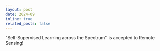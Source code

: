 ```yaml
---
layout: post
date: 2024-09
inline: true
related_posts: false
---
```


"Self-Supervised Learning across the Spectrum" is accepted to Remote Sensing!